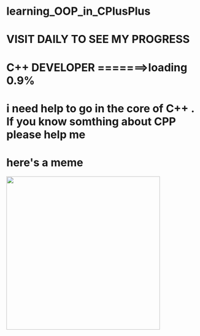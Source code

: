 # learning_OOP_in_CPlusPlus
# VISIT DAILY TO SEE MY PROGRESS 
# C++ DEVELOPER =======>loading 0.9% 
# i need help to go in the core of C++ . If you know somthing about CPP please help me 
# here's a meme
<img src='https://i.redd.it/w62g1tovijh21.jpg' style="height: 400px;"/>